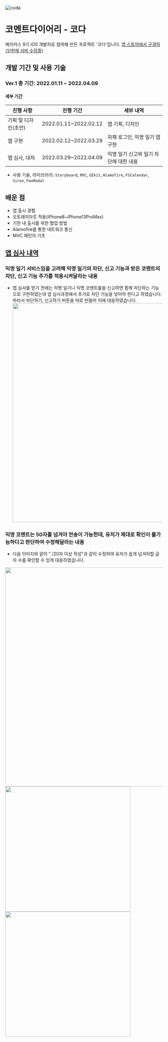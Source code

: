 ![coda](https://user-images.githubusercontent.com/78063938/198697657-057dddae-3d8e-4efc-a84a-bd7b052bd067.png)

# 코멘트다이어리 - 코다

메이커스 9기 iOS 개발자로 참여해 만든 프로젝트 '코다'입니다.
[앱 스토어에서 구경하기(현재 서버 수정중)](https://apps.apple.com/kr/app/%EC%BD%94%EB%8B%A4/id1612201085)

## 개발 기간 및 사용 기술

### Ver.1 총 기간: 2022.01.11 ~ 2022.04.09

#### 세부 기간
| 진행 사항 | 진행 기간 | 세부 내역 |
| ------ | ------ | ------ |
| 기획 및 디자인(초안) | 2022.01.11~2022.02.12 | 앱 기획, 디자인 |
| 앱 구현 | 2022.02.12~2022.03.29 | 자체 로그인, 익명 일기 앱 구현 |
| 앱 심사, 대처 | 2022.03.29~2022.04.09 | 익명 일기 신고와 일기 차단에 대한 내용 |
- 사용 기술, 라이브러리: `Storyboard`, `MVC`, `UIkit`, `Alamofire`, `FSCalendar`, `Siren`, `PanModal`
 ## 배운 점 
 - 앱 출시 경험
 - 오토레이아웃 적용(iPhone8~iPhone13ProMax)
 - 기한 내 출시를 위한 협업 방법
 - Alamofire를 통한 네트워크 통신
 - MVC 패턴의 기초

## [앱 심사 내역](https://declan.tistory.com/21)
### 익명 일기 서비스임을 고려해 익명 일기의 차단, 신고 기능과 받은 코멘트의 차단, 신고 기능 추가를 적용시켜달라는 내용<br/>
- 앱 심사를 받기 전에는 익명 일기나 익명 코멘트를을 신고하면 함께 차단하는 기능으로 구현하였는데 앱 심사과정에서 추가로 차단 기능을 넣어야 한다고 하였습니다. 
따라서 차단하기, 신고하기 버튼을 따로 만들어 이에 대응하였습니다. 
<img src ="https://user-images.githubusercontent.com/78063938/198706003-176753e6-01f4-424c-b847-872f821df6cd.png" width = "700"> <br/>
### 익명 코멘트는 50자를 넘겨야 전송이 가능한데, 유저가 제대로 확인이 불가능하다고 판단하여 수정해달라는 내용<br/>
- 다음 이미지와 같이 " /20자 이상 작성"과 같이 수정하여 유저가 쉽게 넘겨야할 글자 수를 확인할 수 있게 대응하였습니다. 
<img src ="https://user-images.githubusercontent.com/78063938/198706195-c7bd3a50-17af-4178-8f47-b683843ab751.png" width = "700">
<img src ="https://user-images.githubusercontent.com/78063938/198705068-1557320e-e446-497b-9df5-0df172d078df.png" width = "400">
<img src ="https://user-images.githubusercontent.com/78063938/198705411-06e0c66e-5b52-4a75-af12-2819a40cb7da.png" width = "400">
